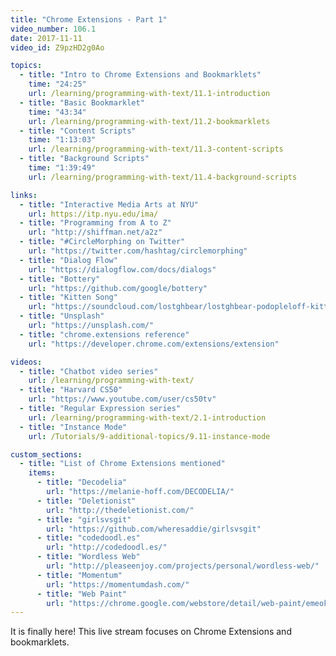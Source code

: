 ```yaml
---
title: "Chrome Extensions - Part 1"
video_number: 106.1
date: 2017-11-11
video_id: Z9pzHD2g0Ao

topics:
  - title: "Intro to Chrome Extensions and Bookmarklets"
    time: "24:25"
    url: /learning/programming-with-text/11.1-introduction
  - title: "Basic Bookmarklet"
    time: "43:34"
    url: /learning/programming-with-text/11.2-bookmarklets
  - title: "Content Scripts"
    time: "1:13:03"
    url: /learning/programming-with-text/11.3-content-scripts
  - title: "Background Scripts"
    time: "1:39:49"
    url: /learning/programming-with-text/11.4-background-scripts

links:
  - title: "Interactive Media Arts at NYU"
    url: https://itp.nyu.edu/ima/
  - title: "Programming from A to Z"
    url: "http://shiffman.net/a2z"
  - title: "#CircleMorphing on Twitter"
    url: "https://twitter.com/hashtag/circlemorphing"
  - title: "Dialog Flow"
    url: "https://dialogflow.com/docs/dialogs"
  - title: "Bottery"
    url: "https://github.com/google/bottery"
  - title: "Kitten Song"
    url: "https://soundcloud.com/lostghbear/lostghbear-podopleloff-kittens-feat-dan-shiffman"
  - title: "Unsplash"
    url: "https://unsplash.com/"
  - title: "chrome.extensions reference"
    url: "https://developer.chrome.com/extensions/extension"

videos:
  - title: "Chatbot video series"
    url: /learning/programming-with-text/
  - title: "Harvard CS50"
    url: "https://www.youtube.com/user/cs50tv"
  - title: "Regular Expression series"
    url: /learning/programming-with-text/2.1-introduction
  - title: "Instance Mode"
    url: /Tutorials/9-additional-topics/9.11-instance-mode

custom_sections:
  - title: "List of Chrome Extensions mentioned"
    items:
      - title: "Decodelia"
        url: "https://melanie-hoff.com/DECODELIA/"
      - title: "Deletionist"
        url: "http://thedeletionist.com/"
      - title: "girlsvsgit"
        url: "https://github.com/wheresaddie/girlsvsgit"
      - title: "codedoodl.es"
        url: "http://codedoodl.es/"
      - title: "Wordless Web"
        url: "http://pleaseenjoy.com/projects/personal/wordless-web/"
      - title: "Momentum"
        url: "https://momentumdash.com/"
      - title: "Web Paint"
        url: "https://chrome.google.com/webstore/detail/web-paint/emeokgokialpjadjaoeiplmnkjoaegng"
---
```


It is finally here! This live stream focuses on Chrome Extensions and bookmarklets.
